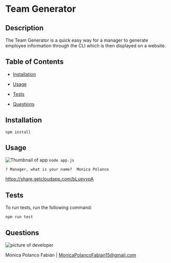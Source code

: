 # Team Generator

## Description

The Team Generator is a quick easy way for a manager to generate employee information through the CLI which is then displayed on a website.

## Table of Contents

* [Installation](#installation)

* [Usage](#usage)

* [Tests](#tests)

* [Questions](#questions)

## Installation

```npm install```

## Usage

![Thumbnail of app](TeamGenerator.png)
```node app.js```

```? Manager, what is your name?  Monica Polanco```

https://share.getcloudapp.com/bLuevvpA

## Tests
 
To run tests, run the following command:

```npm run test```

## Questions

![picture of developer](https://avatars3.githubusercontent.com/u/60660512?v=4)

Mónica Polanco Fabián | MonicaPolancoFabian15@gmail.com
